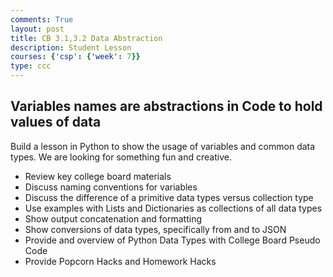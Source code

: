 ```yaml
---
comments: True
layout: post
title: CB 3.1,3.2 Data Abstraction
description: Student Lesson
courses: {'csp': {'week': 7}}
type: ccc
---
```


## Variables names are abstractions in Code to hold values of data
Build a lesson in Python to show the usage of variables and common data types.  We are looking for something fun and creative.
- Review key college board materials
- Discuss naming conventions for variables
- Discuss the difference of a primitive data types versus collection type
- Use examples with Lists and Dictionaries as collections of all data types
- Show output concatenation and formatting
- Show conversions of data types, specifically from and to JSON
- Provide and overview of Python Data Types with College Board Pseudo Code
- Provide Popcorn Hacks and Homework Hacks
